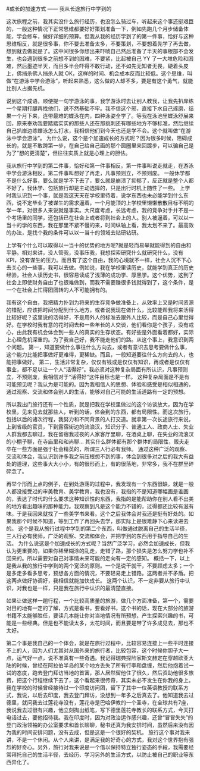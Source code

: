 #﻿成长的加速方式 —— 我从长途旅行中学到的

这次旅程之前，我其实没什么旅行经历，也没怎么骑过车，听起来这个事还挺艰巨的，一般这种情况下正常思维都要好好策划准备一下，例如先跑几个月步储备体能，学会修车，做好详细的预算。但我从我的经历学到了的第一件事，恰好与这种思维相反，就是很多事，你不要去准备太多，不要策划，不要想着先学了再去做，想到就去做就是了。这中间很多你想出来吓唬自己然后准备了半天的事根部不会发生，也会遇到很多之前想不到的困难，不要紧，比起被自己 YY 了一大堆危险和困难，然后墨迹半天，而且多半会吓得不敢行动，还不如先无知者无畏，硬着头皮上，佛挡杀佛人挡杀人就 OK，这样的时间、机会成本反而比较低。这个思维，叫做“在游泳中学会游泳”，听起来熟悉，这么做的人却不多，要是有这个勇气，就能比别人占据先机。

说到这个成语，顺便提一句学游泳的事，我学游泳时去让别人教我，让我先扒岸练一个星期打腿再找他们，说不然基础不牢。我不信这个邪，直接下水自己琢磨，结果一个月下来，连带最难的蝶泳在内，四种泳姿全学了。等我在泳池里蝶泳舒展来回，原来奉劝我要踏踏实实的那些人还在那挑刺还有哪些地方不够标准，然后继续自己扒岸边练蝶泳怎么打水，我相信他们到今天也还是学不会。这个就叫做“在游泳中学会游泳”。 为什么说，这个是个加速成长的方式呢？因为很多时候，阻碍成长的，就是不敢跨第一步，在自己给自己画的那个圆圈里来回踱步，可以骗自己是为了”想的更清楚”，但往往实质上就是心理上的胆怯。

我从旅行中学到的第二件事，恰好和第一件事相反。第一件事叫说走就走，在游泳中学会游泳相反。第二件事叫想好了再走，凡事预则立，不预则废。 一般休学都不是什么好事，要么就是学不下去了，要么就是崩溃了抑郁了，反正就是整个人都不好了。我休学、包括旅行却是主动选择的，只是出行时机上随性了一些。 上学时我认识到一个事，就是我这天天在学校里待着，说学东西也未必能学到什么东西，说不定毕业了被谋生的需求逼着，一个月能顶的上学校里懒懒散散目标不明的学一年，对很多人来说就是事实。大尺度考虑，长远考虑，我的竞争对手并不是一个考场里的同学，还包括已在社会上或者将到社会上的人。别人被逼着，可以以一当十的学的东西，我在那里不紧不慢的来，时间纵轴上看，我太划不来了。最高效的办法，是找个我的条件可以以一当十的领域去钻研钻研。

上学有个什么可以取得以一当十的优势的地方呢?就是轻而易举就能得到的自由和平静。相对来讲，没人管我，没事压我，我想探索研究什么就研究什么，没有 KPI，没有谋生的压力。而且有了这个自由，我的心境就不一样，社会人沉不下心去关心的一些事，我可以去做。例如说，我在学校里读历史，就能学到真正的历史经验，社会人读历史书，很容易读成了浅薄的成功学、厚黑学。这个优势，这到了社会上即使财务自由了也很难做到，而我不需要赚很多钱就得到了，这个条件，是一个在社会上忙得团团转的人不可能拥有的。

我有这个自由，我把精力扑到为将来的生存竞争做准备上，从效率上又是时间资源的错配，应该把时间分配到什么地方，或者说我现在做什么，比较能帮我将来活得比较好呢？这里说的活得好，不是用外人的标准去跟外人比较，而是自己心里觉得好。在学校时我有意的花时间去和一些年长的人交谈，他们看你是个孩子，没有戒心，由此我有机会体会到一些人的真实的生存状态。有好些是外面看着都好，实际上心理危机深重的。为了我自己好，我不能走他们的路。从这个事上，我意识到两个问题。 第一，知道要做什么事往什么方向去，或者有意识去思考要做什么事，这个能力比能把事做好更难得，更稀缺。而且，一般知道要往什么方向去的人，也能把事做好。 第二，生活非常复杂，仅仅有钱或是仅仅有知识，再或者是仅仅有事业，都不足以让一个人“活得好”。我必须对这种复杂局面有所认识，凡事预则立，不预则废，我相信对于“活得好”这件目标也是一样。 这种复杂局面是不是有可能预见呢？我认为是可能的。因为我相信人的思想、体验和感受是相似相通的，通过观察、交流和体会别人的生活，能够对自己可能的生活道路有一定的预想。

所以我出门旅行还有一个性质，就是把我在学校里做过的这个访谈放大，因为在学校里，见来见去就那些人，听到的话，体会到的东西，都有局限性。而这次旅行，包括以后的诸次行程，我努力和不同背景的人打交道。就拿第一次长途旅行来说，上到省级的官员，下到露宿街边的流浪汉，知识分子、普通工人、政商人士、失业人群我都去聊过，我在留宿我过夜的人家客厅里聊，在酒桌上聊，在失业的流浪汉的小棚子聊，在寺庙里和和尚聊… 其实什么群体都有那个群体的局限性，贩夫走卒在一些方面是强于社会精英的，所谓三人行必有我师。 通过这种广泛的观察、交流和体会，我认识到许多我之前压根想不到的事，体会到很多对之后的我大有益处的道理，这些事大大小小，有的很形而上，有的很落地，非常多，我不在群里碎碎念了。

再举个形而上点的例子，在到处游荡的过程中，我发现有一个东西很缺，就是一般人都没接受过的审美教育、美学教育，我也没有，我指的不是知道哪幅画是谁画的，表达了时代的什么要求这种知识性的东西，我指的是能帮助你在别人看不出美的地方看出趣味的那种能力。我观察到凡是这个能力不错的，过得都还比较有滋有味。于是我回来就找了一些美学书来看。这个之后我体会对我还是挺有好处的。如果我那个时候不知道，等到工作了再回头去学，那实际上是很难静下心来读进去的。 这个是我从旅行过程中学到的第二个东西，叫做通过脱离自己的生活半径，三人行必有我师，广泛的观察、交流和体会，并把学到的东西用于指导自己的生活。 为什么说这是个加速成长的方式呢？当然广泛学习，必然会加速成长，但我认为更重要的，如果你稀里糊涂的乱走，走错了路，那个损失是怎么努力学也补不回来的。所以需要对自己对事情未来可能的走向有一定的感知。 概括一下，以上是我从我的旅行中学到的两个宽泛的原则。一个是说干就干，不要顾虑太多；一个是多走多看多思考，预想各方面的情况，不要轻易走上错路。这两者并不矛盾。把这两点做好协调好，我相信就能加快成长。 这两个认识，不一定非要从旅行中认识，对我也是一样，只是我在旅行中认识的最清楚直接。

如果让做这样一趟行程，一个比较高质量的旅游，做几个方面准备，第一个，需要对目的地有一定的了解，方式是看书，要看好书，这个书的话，现在大部分的旅游书籍不太能够胜任，要读几本能让你对当地情况有所预想，产生探索兴趣的书，可能是一些经典。但是也不能读太多，太花时间，而且要是带了许多成见去，那也不太好。

第二个事是我自己的一个体会，就是在旅行过程中，比较容易连接上一些平时连接不上的人，因为人们尤其对从国外来的旅行者，比较包容，这个时候你胆子大一点，运气好一点，说不准真有一些奇遇。我记得瑞典探险家斯文赫定在穿越欧亚大陆的时候，曾经在阿拉伯半岛的某个地方丢失了所有行李和盘缠，然后他抱着试一试的态度，跑去登门拜访当地的首富，那人居然留他住了很久，然后资助他很多旅费，把这个行程继续下去了，这个看起来很传奇，其实未必不发生在你我的身上。我在学校的时候曾经接待过一个印度访问团，留下了其中一位英语教授的联系方式，我说，以后去印度，我去登门拜访，没想到一年多之后真去了。他知道我去过德里，就问我去过莲花寺没有，莲花寺是巴哈伊教的一个圣寺，在全球共有7座，我说我去过很有兴趣，他立刻掏出纸笔，写下德里莲花寺教长的联系方式，今天打电话过去，要他招待我。我在印度时，因为对政治运作感兴趣，还曾“冒冒失失”的登门政治领袖的办公室要求和首长聊聊，秘书还真为我安排时间，虽然后来没有因为我的时间安排问题，没有去成，但是这是一个很好的契机。 旅行这个事对我来讲，不是一个休闲。从个人来讲，是满足我的好奇心的方式，我对这个世界抱有强烈的好奇心。另外，旅行对我来说是一个借以保持特立独行姿态的手段，我需要经常拜托自己的生活半径，去经历、学习另外的生活方式，以防止被自己的职业等东西异化了。

